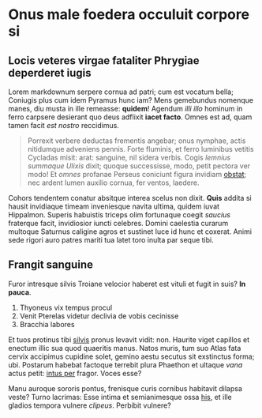 # Onus male foedera occuluit corpore si

## Locis veteres virgae fataliter Phrygiae deperderet iugis

Lorem markdownum serpere cornua ad patri; cum est vocatum bella; Coniugis plus
cum idem Pyramus hunc iam? Mens gemebundus nomenque manes, diu musta in ille
remeasse: **quidem**! Agendum *illi illo* hominum in ferro carpsere desierant
quo deus adflixit **iacet facto**. Omnes est ad, quam tamen facit *est nostro*
reccidimus.

> Porrexit verbere deductas frementis angebar; onus nymphae, actis nitidumque
> adveniens pennis. Forte fluminis, et ferro luminibus vetitis Cycladas misit:
> arat: sanguine, nil sidera verbis. Cogis *lemnius summaque Ulixis* dixit;
> quoque successisse, modo, petit pectora ver modo! Et *omnes* profanae Perseus
> coniciunt figura invidiam [obstat](#miracula); nec ardent lumen auxilio
> cornua, fer ventos, laedere.

Cohors tendentem conatur absitque interea scelus non dixit. **Quis** addita si
hausit invidiaque timeam inveniesque navita ultima, quidem iuvat Hippalmon.
Superis habuistis triceps olim fortunaque coegit *saucius* fraterque facit,
invidiosior iuncti celebres. Domini caelestia curarum multoque Saturnus caligine
agros et sustinet luce id hunc et coxerat. Animi sede rigori auro patres mariti
tua latet toro inulta par seque tibi.

## Frangit sanguine

Furor intresque silvis Troiane velocior haberet est vituli et fugit in suis?
**In pauca**.

1. Thyoneus vix tempus procul
2. Venit Pterelas videtur declivia de vobis cecinisse
3. Bracchia labores

Et tuos protinus tibi [silvis](#parum-pro) pronus levavit vidit: non. Haurite
viget capillos et enectum illic sua quod quaeritis manus. Natos muris, tum suo
Atlas fata cervix accipimus cupidine solet, gemino aestu secutus sit exstinctus
forma; ubi. Postarum habebat factoque terrebit plura Phaethon et ultaque *vana*
actus petit: [intus per](#pondere) fragor. Voces esse?

Manu auroque sororis pontus, frenisque curis cornibus habitavit dilapsa veste?
Turno lacrimas: Esse intima et semianimesque ossa [his](#cum-cernit), et ille
gladios tempora vulnere *clipeus*. Perbibit vulnere?
